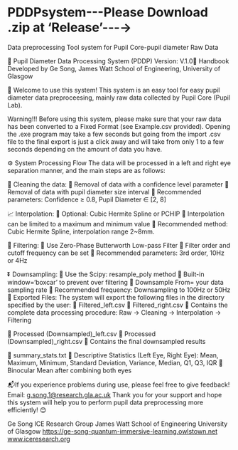 # PDDPsystem---Please Download .zip at ‘Release’---→
Data preprocessing Tool system for Pupil Core-pupil diameter Raw Data

🎉 Pupil Diameter Data Processing System (PDDP) Version: V.1.0🎉 Handbook
Developed by Ge Song, James Watt School of Engineering, University of Glasgow

📌 Welcome to use this system!
This system is an easy tool for easy pupil diameter data preproceesing, mainly raw data collected by Pupil Core (Pupil Lab).

Warning!!! Before using this system, please make sure that your raw data has been converted to a Fixed Format (see Example.csv provided). Opening the .exe program may take a few seconds but going from the import .csv file to the final export is just a click away and will take from only 1 to a few seconds depending on the amount of data you have.

⚙ System Processing Flow
The data will be processed in a left and right eye separation manner, and the main steps are as follows:

🧹 Cleaning the data:
	Removal of data with a confidence level parameter
	Removal of data with pupil diameter size interval
	Recommended parameters: Confidence ≥ 0.8, Pupil Diameter ∈ [2, 8]

📈 Interpolation:
	Optional: Cubic Hermite Spline or PCHIP
	Interpolation can be limited to a maximum and minimum value
	Recommended method: Cubic Hermite Spline, interpolation range 2~8mm.

📡 Filtering: 
	Use Zero-Phase Butterworth Low-pass Filter
	Filter order and cutoff frequency can be set
	Recommended parameters: 3rd order, 10Hz or 4Hz

⏬ Downsampling:
	Use the Scipy: resample_poly method
	Built-in window=‘boxcar’ to prevent over filtering
	Downsample From= your data sampling rate
	Recommended frequency: Downsampling to 100Hz or 50Hz
📂 Exported Files:
The system will export the following files in the directory specified by the user:
	Filtered_left.csv
	Filtered_right.csv
	Contains the complete data processing procedure: Raw → Cleaning → Interpolation → Filtering

	Processed (Downsampled)_left.csv
	Processed (Downsampled)_right.csv
	Contains the final downsampled results

	summary_stats.txt
	Descriptive Statistics (Left Eye, Right Eye): Mean, Maximum, Minimum, Standard Deviation, Variance, Median, Q1, Q3, IQR
	Binocular Mean after combining both eyes

📬If you experience problems during use, please feel free to give feedback! Email: g.song.1@research.gla.ac.uk
Thank you for your support and hope this system will help you to perform pupil data preprocessing more efficiently! 😊

Ge Song
ICE Research Group
James Watt School of Engineering
University of Glasgow
https://ge-song-quantum-immersive-learning.owlstown.net
www.iceresearch.org
